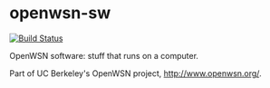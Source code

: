 openwsn-sw
==========

[![Build Status](https://travis-ci.org/openwsn-berkeley/openwsn-sw.png?branch=develop)](https://travis-ci.org/openwsn-berkeley/openwsn-sw)

OpenWSN software: stuff that runs on a computer.

Part of UC Berkeley's OpenWSN project, http://www.openwsn.org/.